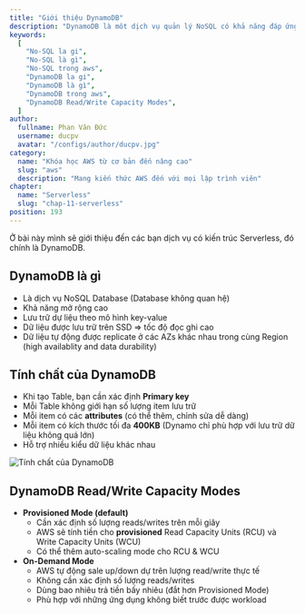 ```yaml
---
title: "Giới thiệu DynamoDB"
description: "DynamoDB là môt dịch vụ quản lý NoSQL có khả năng đáp ứng hiệu suất cao và nhanh kèm theo khả năng mở rộng. Nếu bạn là một nhà phát triển, bạn có thể sử dụng DynamoDB để tạo ra một bảng có khả năng lưu trữ và truy xuất bất kỳ số lượng dữ liệu, mà vẫn có thể phục vụ cho bất kỳ mức độ request traffic."
keywords:
  [
    "No-SQL la gi",
    "No-SQL là gì",
    "No-SQL trong aws",
    "DynamoDB la gi",
    "DynamoDB là gì",
    "DynamoDB trong aws",
    "DynamoDB Read/Write Capacity Modes",
  ]
author:
  fullname: Phan Văn Đức
  username: ducpv
  avatar: "/configs/author/ducpv.jpg"
category:
  name: "Khóa học AWS từ cơ bản đến nâng cao"
  slug: "aws"
  description: "Mang kiến thức AWS đến với mọi lập trình viên"
chapter:
  name: "Serverless"
  slug: "chap-11-serverless"
position: 193
---
```


Ở bài này mình sẽ giới thiệu đến các bạn dịch vụ có kiến trúc Serverless, đó chính là DynamoDB.

## DynamoDB là gì

- Là dịch vụ NoSQL Database (Database không quan hệ)
- Khả năng mở rộng cao
- Lưu trữ dự liệu theo mô hình key-value
- Dữ liệu được lưu trữ trên SSD => tốc độ đọc ghi cao
- Dữ liệu tự động được replicate ở các AZs khác nhau trong cùng Region (high availablity and data durability)

## Tính chất của DynamoDB

- Khi tạo Table, bạn cần xác định **Primary key**
- Mỗi Table không giới hạn số lượng item lưu trữ
- Mỗi item có các **attributes** (có thể thêm, chỉnh sửa dễ dàng)
- Mỗi item có kích thước tối đa **400KB** (Dynamo chỉ phù hợp với lưu trữ dữ liệu không quá lớn)
- Hỗ trợ nhiều kiểu dữ liệu khác nhau

![Tính chất của DynamoDB](https://d2908q01vomqb2.cloudfront.net/887309d048beef83ad3eabf2a79a64a389ab1c9f/2018/09/10/dynamodb-partition-key-1.gif)

## DynamoDB Read/Write Capacity Modes

- **Provisioned Mode (default)**
  - Cần xác định số lượng reads/writes trên mỗi giây
  - AWS sẽ tính tiền cho **provisioned** Read Capacity Units (RCU) và Write Capacity Units (WCU)
  - Có thể thêm auto-scaling mode cho RCU & WCU
- **On-Demand Mode**
  - AWS tự động sale up/down dự trên lượng read/write thực tế
  - Không cần xác định số lượng reads/writes
  - Dùng bao nhiêu trả tiền bấy nhiêu (đắt hơn Provisioned Mode)
  - Phù hợp với những ứng dụng không biết trước được workload
